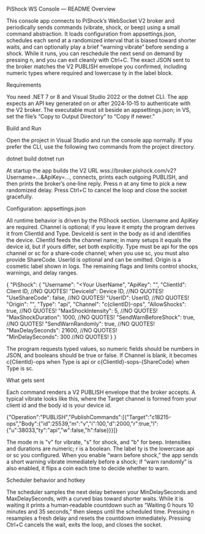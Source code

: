 PiShock WS Console — README
Overview

This console app connects to PiShock’s WebSocket V2 broker and periodically sends commands (vibrate, shock, or beep) using a small command abstraction. It loads configuration from appsettings.json, schedules each send at a randomized interval that is biased toward shorter waits, and can optionally play a brief “warning vibrate” before sending a shock. While it runs, you can reschedule the next send on demand by pressing n, and you can exit cleanly with Ctrl+C. The exact JSON sent to the broker matches the V2 PUBLISH envelope you confirmed, including numeric types where required and lowercase ty in the label block.

Requirements

You need .NET 7 or 8 and Visual Studio 2022 or the dotnet CLI. The app expects an API key generated on or after 2024‑10‑15 to authenticate with the V2 broker. The executable must sit beside an appsettings.json; in VS, set the file’s “Copy to Output Directory” to “Copy if newer.”

Build and Run

Open the project in Visual Studio and run the console app normally. If you prefer the CLI, use the following two commands from the project directory.

dotnet build
dotnet run

At startup the app builds the V2 URL wss://broker.pishock.com/v2?Username=…&ApiKey=…, connects, prints each outgoing PUBLISH, and then prints the broker’s one‑line reply. Press n at any time to pick a new randomized delay. Press Ctrl+C to cancel the loop and close the socket gracefully.

Configuration: appsettings.json

All runtime behavior is driven by the PiShock section. Username and ApiKey are required. Channel is optional; if you leave it empty the program derives it from ClientId and Type. DeviceId is sent in the body as id and identifies the device. ClientId feeds the channel name; in many setups it equals the device id, but if yours differ, set both explicitly. Type must be api for the ops channel or sc for a share‑code channel; when you use sc, you must also provide ShareCode. UserId is optional and can be omitted. Origin is a cosmetic label shown in logs. The remaining flags and limits control shocks, warnings, and delay ranges.

{
  "PiShock": {
    "Username": "<Your UserName",
    "ApiKey": "<Your API Key>",
    "ClientId": Client ID,  //NO QUOTES!
    "DeviceId": Device ID,  //NO QUOTES!
    "UseShareCode": false,  //NO QUOTES!
    "UserID": UserID,       //NO QUOTES!
    "Origin": "<How you want this to appear in the logs>",
    "Type": "api",
    "Channel": "c{clientID}-ops",
    "AllowShocks": true,    //NO QUOTES!
    "MaxShockIntensity": 5, //NO QUOTES!
    "MaxShockDuration": 1000,  //NO QUOTES!
    "SendWarnBeforeShock": true, //NO QUOTES!
    "SendWarnRandomly": true, //NO QUOTES!
    "MaxDelaySeconds": 21600,  //NO QUOTES!  
    "MinDelaySeconds": 300    //NO QUOTES!
  }
}

The program requests typed values, so numeric fields should be numbers in JSON, and booleans should be true or false. If Channel is blank, it becomes c{ClientId}-ops when Type is api or c{ClientId}-sops-{ShareCode} when Type is sc.

What gets sent

Each command renders a V2 PUBLISH envelope that the broker accepts. A typical vibrate looks like this, where the Target channel is formed from your client id and the body id is your device id.

{"Operation":"PUBLISH","PublishCommands":[{"Target":"c18215-ops","Body":{"id":25539,"m":"v","i":100,"d":2000,"r":true,"l":{"u":38033,"ty":"api","w":false,"h":false}}}]}

The mode m is "v" for vibrate, "s" for shock, and "b" for beep. Intensities and durations are numeric; r is a boolean. The label ty is the lowercase api or sc you configured. When you enable “warn before shock,” the app sends a short warning vibrate immediately before a shock; if “warn randomly” is also enabled, it flips a coin each time to decide whether to warn.

Scheduler behavior and hotkey

The scheduler samples the next delay between your MinDelaySeconds and MaxDelaySeconds, with a curved bias toward shorter waits. While it is waiting it prints a human‑readable countdown such as “Waiting 0 hours 10 minutes and 35 seconds,” then sleeps until the scheduled time. Pressing n resamples a fresh delay and resets the countdown immediately. Pressing Ctrl+C cancels the wait, exits the loop, and closes the socket.
